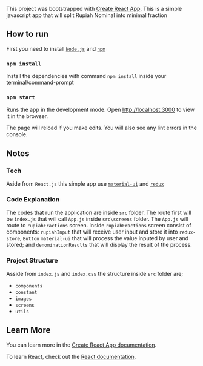 This project was bootstrapped with [Create React App](https://github.com/facebook/create-react-app).
This is a simple javascript app that will split Rupiah Nominal into minimal fraction

## How to run
First you need to install [`Node.js`](https://nodejs.org/en/download/) and [`npm`](https://www.npmjs.com/get-npm)

### `npm install`
Install the dependencies with command `npm install` inside your terminal/command-prompt

### `npm start`
Runs the app in the development mode.
Open [http://localhost:3000](http://localhost:3000) to view it in the browser.

The page will reload if you make edits.
You will also see any lint errors in the console.


## Notes

### Tech
Aside from `React.js` this simple app use [`material-ui`](https://material-ui.com/) and [`redux`](https://redux.js.org/)

### Code Explanation
The codes that run the application are inside `src` folder.
The route first will be `index.js` that will call `App.js` inside `src\screens` folder.
The `App.js` will route to `rupiahFractions` screen.
Inside `rupiahFractions` screen consist of components: `rupiahInput` that will receive user input and store it into `redux-store`, `Button` `material-ui` that will process the value inputed by user and stored; and `denominationResults` that will display the result of the process.

### Project Structure
Asside from `index.js` and `index.css` the structure inside `src` folder are;
- `components`
- `constant`
- `images`
- `screens`
- `utils`

## Learn More

You can learn more in the [Create React App documentation](https://facebook.github.io/create-react-app/docs/getting-started).

To learn React, check out the [React documentation](https://reactjs.org/).